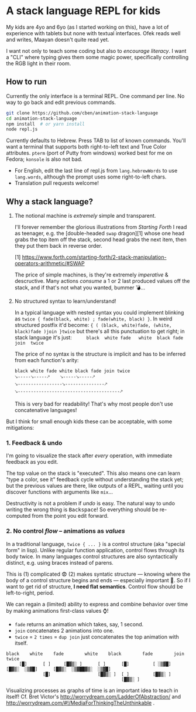 # A stack language REPL for kids

My kids are 4yo and 6yo (as I started working on this), have a lot of experience with tablets but none with textual interfaces.
Ofek reads well and writes, Maayan doesn't quite read yet.

I want not only to teach some coding but also to _encourage literacy_.
I want a "CLI" where typing gives them some magic power, specifically controlling the RGB light in their room.

## How to run

Currently the only interface is a terminal REPL.  One command per line.  No way to go back and edit previous commands.

```sh
git clone https://github.com/cben/animation-stack-language
cd animation-stack-language
npm install  # or yarn install
node repl.js
```

Currently defaults to Hebrew.  Press TAB to list of known commands.  You'll want a terminal that supports both right-to-left text and True Color attributes.  `pterm` (port of Putty from windows) worked best for me on Fedora; `konsole` is also not bad.

* For English, edit the last line of repl.js from `lang.hebrewWords` to use `lang.words`, although the prompt uses some right-to-left chars.
* Translation pull requests welcome!

## Why a stack language?

 1. The notional machine is _extremely_ simple and transparent.

    I'll forever remember the glorious illustrations from _Starting Forth_ I read as teenager,
    e.g. the [double-headed `swap` dragon][1] whose one head grabs the top item off the stack,
    second head grabs the next item, then they put them back in reverse order.

    [1] https://www.forth.com/starting-forth/2-stack-manipulation-operators-arithmetic/#SWAP

    The price of simple machines, is they're extremely _imperative_ & descructive.
    Many actions _consume_ a 1 or 2 last produced values off the stack, and if that's not what you wanted, bummer 💣...

 2. No structured syntax to learn/understand!

    In a typical language with nested syntax you could implement blinking as
    `twice { fade(black, white) ; fade(white, black) }`.
    In weird structured postfix it'd become:
    `{ ( (black, white)fade, (white, black)fade )join }twice`
    but there's all this punctuation to get right; in stack language it's just:
    `     black  white fade   white  black fade  join  twice`

    The price of no syntax is the structure is implicit and has to be inferred from each function's arity:

    ```
    black white fade white black fade join twice
    🡖-----🡖-----🡕    🡖-----🡖-----🡕
    🡖-----------------🡖---------------🡕
    🡖---------------------------------------🡕
    ```

    This is very bad for readability!  That's why most people don't use concatenative languages!

But I think for small enough kids these can be acceptable, with some mitigations:

### 1. Feedback & undo

I'm going to visualize the stack after _every_ operation, with immediate feedback as you edit.

The top value on the stack is "executed".
This also means one can learn "type a color, see it" feedback cycle without understanding the stack yet;
but the previous values are there, like outputs of a REPL, waiting until you discover functions with arguments like `mix`...

Destructivity is not a problem if _undo_ is easy.  The natural way to undo writing the wrong thing is <kbd>Backspace</kbd>!
So everything should be re-computed from the point you edit forward.

### 2. No control _flow_ – animations as _values_

In a traditional language, `twice { ... }` is a control structure (aka "special form" in lisp).
Unlike regular function application, control flows through its body twice.
In many languages control structures are also syntactically distinct, e.g. using braces instead of parens.

This is (1) complicated 😨 (2) makes syntatic structure — knowing where the body of a control structure begins and ends — especially important 🙁.
So if I want to get rid of structure, **I need flat semantics**.  Control flow should be left-to-right, period.

We can regain a (limited) ability to express and combine behavior over time by making animations first-class values ⌚!

- `fade` returns an animation which takes, say, 1 second.
- `join` concatenates 2 animations into one.
- `twice` = `2 times` = `dup join` just concatenates the top animation with itself.

```
black    white    fade        white    black        fade        join             twice
     [█]      [ ]     [█▓▒░ ]      [ ]      [█]         [ ░▒▓█]     [█▓▒░  ░▒▓█]      [█▓▒░  ░▒▓██▓▒░  ░▒▓█]
              [█]                  [█▓▒░ ]  [ ]         [█▓▒░ ]
                                            [█▓▒░ ]
```

Visualizing processes as graphs of time is an important idea to teach in itself!
Cf. Bret Victor's  http://worrydream.com/LadderOfAbstraction/ and http://worrydream.com/#!/MediaForThinkingTheUnthinkable .
